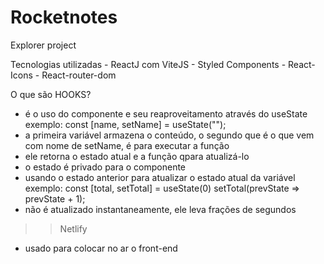# Rocketnotes
Explorer project

Tecnologias utilizadas
    - ReactJ com ViteJS
    - Styled Components
    - React-Icons
    - React-router-dom 


O que são HOOKS?
 - é o uso do componente e seu reaproveitamento através do useState
    exemplo:
    const [name, setName] = useState("");
 - a primeira variável armazena o conteúdo, o segundo que é o que vem com nome de setName, é para executar a função
 - ele retorna o estado atual e a função qpara atualizá-lo
 - o estado é privado para o componente
 - usando o estado anterior para atualizar o estado atual da variável
    exemplo:
    const [total, setTotal] = useState(0)
    setTotal(prevState => prevState + 1);
 - não é atualizado instantaneamente, ele leva frações de segundos

 >> Netlify
   - usado para colocar no ar o front-end
